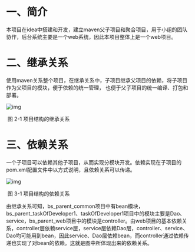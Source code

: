 # 一、简介

​	本项目在idea中搭建和开发，建立maven父子项目和聚合项目，用于小组的团队协作，后台系统主要是一个web系统，因此本项目整体上是一个web项目。

# 二、继承关系

​	使用maven关系整个项目，在继承关系中，子项目继承父项目的依赖，将子项目作为父项目的模块，便于依赖的统一管理， 也便于父子项目的统一编译、打包和部署。

![img](file:///C:/Users/hiram_he/AppData/Local/Temp/msohtmlclip1/01/clip_image002.png)

​						图 2-1 项目结构的继承关系

# 三、依赖关系

​	一个子项目可以依赖其他子项目，从而实现分模块开发。依赖实现在子项目的pom.xml配置文件中以<dependency></denpendency>方式说明，且依赖关系可以传递。

![img](file:///C:/Users/hiram_he/AppData/Local/Temp/msohtmlclip1/01/clip_image004.png)

​								图 3-1 项目结构的依赖关系

 

​	由继承关系可知，bs_parent_common项目中有bean模块，bs_parent_taskOfDeveloper1、taskOfDeveloper1项目中的模块主要是Dao、service，bs_parent_web项目中的模块是controller。由web项目的基本依赖关系，controller层依赖service层，service层依赖Dao层，controller、service、Dao均可能用到bean，因此service、Dao层依赖bean，而controller通过依赖传递也实现了对bean的依赖。这就是图中所体现出来的依赖关系。
